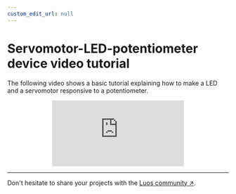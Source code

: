 ```yaml
---
custom_edit_url: null
---
```


# Servomotor-LED-potentiometer device video tutorial

The following video shows a basic tutorial explaining how to make a LED and a servomotor responsive to a potentiometer.

<div align="center"><iframe class="cust_video player_iframe" src="https://www.youtube.com/embed/ula16zdZgDk?feature=oembed" frameborder="0" allow="accelerometer; autoplay; encrypted-media; gyroscope; picture-in-picture" allowfullscreen></iframe></div>

---

Don't hesitate to share your projects with the <a href="https://www.reddit.com/r/Luos/" target="_blank">Luos community &#8599;</a>.
